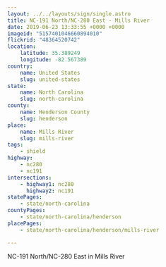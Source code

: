 ```yaml
---
layout: ../../layouts/sign/single.astro
title: NC-191 North/NC-280 East - Mills River
date: 2019-06-23 13:33:55 +0000 +0000
imageid: "5157401046660894010"
flickrid: "48364520742"
location:
    latitude: 35.389249
    longitude: -82.567389
country:
    name: United States
    slug: united-states
state:
    name: North Carolina
    slug: north-carolina
county:
    name: Henderson County
    slug: henderson
place:
    name: Mills River
    slug: mills-river
tags:
    - shield
highway:
    - nc280
    - nc191
intersections:
    - highway1: nc280
      highway2: nc191
statePages:
    - state/north-carolina
countyPages:
    - state/north-carolina/henderson
placePages:
    - state/north-carolina/henderson/mills-river

---
```

NC-191 North/NC-280 East in Mills River